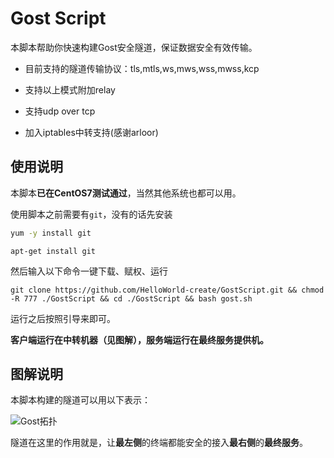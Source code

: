 # Gost Script
本脚本帮助你快速构建Gost安全隧道，保证数据安全有效传输。

- 目前支持的隧道传输协议：tls,mtls,ws,mws,wss,mwss,kcp

- 支持以上模式附加relay

- 支持udp over tcp

- 加入iptables中转支持(感谢arloor)

## 使用说明

本脚本**已在CentOS7测试通过**，当然其他系统也都可以用。

使用脚本之前需要有`git`，没有的话先安装

```bash
yum -y install git
```

```shell
apt-get install git
```

然后输入以下命令一键下载、赋权、运行

```shell
git clone https://github.com/HelloWorld-create/GostScript.git && chmod -R 777 ./GostScript && cd ./GostScript && bash gost.sh
```

运行之后按照引导来即可。

**客户端运行在中转机器（见图解），服务端运行在最终服务提供机。**

## 图解说明

本脚本构建的隧道可以用以下表示：

![Gost拓扑](http://cos.nju.world:9000/public-pictures/GithubPics/Gost拓扑.jpg)

隧道在这里的作用就是，让**最左侧**的终端都能安全的接入**最右侧**的**最终服务**。
